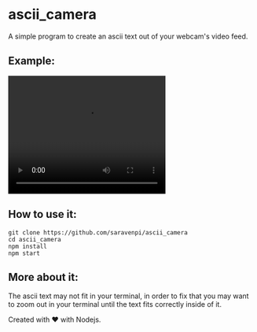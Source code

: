 # ascii_camera
A simple program to create an ascii text out of your webcam's video feed.

## Example:
<video width="320" height="240" controls>
  <source src="https://imgur.com/cGHuaoY" type="video/webm">
</video>

## How to use it:
```
git clone https://github.com/saravenpi/ascii_camera
cd ascii_camera
npm install
npm start
```
## More about it:
The ascii text may not fit in your terminal, in order to fix that you may want to zoom out in your terminal until the text fits correctly inside of it.

Created with ❤️ with Nodejs.
